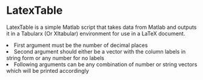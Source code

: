 # LatexTable
LatexTable is a simple Matlab script that takes data from Matlab and outputs it in a Tabularx (Or Xltabular) environment for use in a LaTeX document.

</li>
<li>First argument must be the number of decimal places
<li>Second argument should either be a vector with the column labels in string form or any number for no labels
<li>Following arguments can be any combination of number or string vectors which will be printed accordingly</li>
